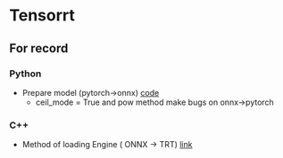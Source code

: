 # Tensorrt

## For record 
### Python
- Prepare model (pytorch->onnx) [code]()
  -  ceil_mode = True and pow method make bugs on onnx->pytorch

### C++

- Method of loading Engine ( ONNX -> TRT) [link](https://github.com/NVIDIA/TensorRT/blob/572d54f91791448c015e74a4f1d6923b77b79795/samples/common/sampleEngines.cpp#L488-L516)


